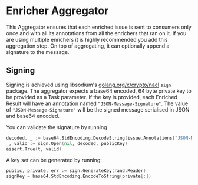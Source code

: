# Enricher Aggregator

This Aggregator ensures that each enriched issue is sent to consumers only once
and with all its annotations from all the enrichers that ran on it.
If you are using multiple enrichers it is highly recommended you add this
aggregation step.
On top of aggregating, it can optionally append a signature to the message.

## Signing

Signing is achieved using libsodium's
[golang.org/x/crypto/nacl](https://pkg.go.dev/golang.org/x/crypto@v0.0.0-20221005025214-4161e89ecf1b/nacl/sign)
`sign` package.
The aggregator expects a base64 encoded, 64 byte private key to be provided as a
Task parameter. If the key is provided, each Enriched Result will have an
annotation named `"JSON-Message-Signature"`. The value of
`"JSON-Message-Signature"` will be the signed message serialised in JSON and
base64 encoded.

You can validate the signature by running

```Go
decoded, _ := base64.StdEncoding.DecodeString(issue.Annotations["JSON-Message-Signature"])
_, valid := sign.Open(nil, decoded, publicKey)
assert.True(t, valid)
```

A key set can be generated by running:

```Go
public, private, err := sign.GenerateKey(rand.Reader)
signKey = base64.StdEncoding.EncodeToString(private[:])
```
